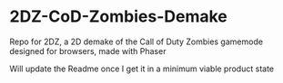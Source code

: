 # 2DZ-CoD-Zombies-Demake
Repo for 2DZ, a 2D demake of the Call of Duty Zombies gamemode designed for browsers, made with Phaser

Will update the Readme once I get it in a minimum viable product state
